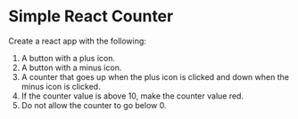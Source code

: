 # Simple React Counter

Create a react app with the following:
1. A button with a plus icon.
2. A button with a minus icon.
3. A counter that goes up when the plus icon is clicked and down when the minus icon is clicked.
4. If the counter value is above 10, make the counter value red.
5. Do not allow the counter to go below 0.
